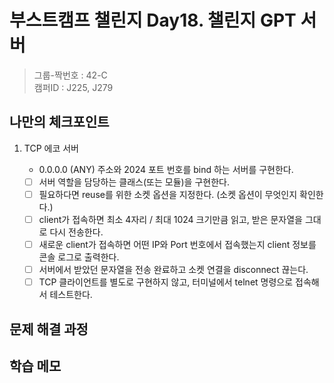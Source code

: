 # 부스트캠프 챌린지 Day18. 챌린지 GPT 서버

> 그룹-짝번호 : 42-C  
> 캠퍼ID : J225, J279

## 나만의 체크포인트

1. TCP 에코 서버

    - 0.0.0.0 (ANY) 주소와 2024 포트 번호를 bind 하는 서버를 구현한다.
    - [ ] 서버 역할을 담당하는 클래스(또는 모듈)을 구현한다.
    - [ ] 필요하다면 reuse를 위한 소켓 옵션을 지정한다. (소켓 옵션이 무엇인지 확인한다.)
    - [ ] client가 접속하면 최소 4자리 / 최대 1024 크기만큼 읽고, 받은 문자열을 그대로 다시 전송한다.
    - [ ] 새로운 client가 접속하면 어떤 IP와 Port 번호에서 접속했는지 client 정보를 콘솔 로그로 출력한다.
    - [ ] 서버에서 받았던 문자열을 전송 완료하고 소켓 연결을 disconnect 끊는다.
    - [ ] TCP 클라이언트를 별도로 구현하지 않고, 터미널에서 telnet 명령으로 접속해서 테스트한다.

## 문제 해결 과정

## 학습 메모
